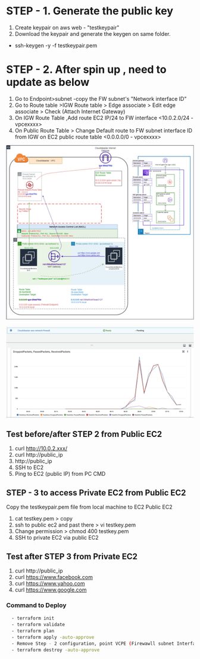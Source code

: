 # STEP - 1. Generate the public key


1. Create keypair on aws web - "testkeypair"
2. Download the keypair and generate the keygen on same folder.
  - ssh-keygen -y -f testkeypair.pem

# STEP - 2. After spin up , need to update as below

1. Go to Endpoint>subnet -copy the FW subnet's "Network interface ID"
2. Go to Route table >IGW Route table > Edge associate > Edit edge associate > Check (Attach Internet Gateway) 
3. On IGW Route Table ,Add route EC2 IP/24 to FW interface <10.0.2.0/24 - vpcexxxx>
4. On Public Route Table > Change Default route to FW subnet interface ID from IGW on EC2 public route table <0.0.0.0/0 - vpcexxxx>


![header image](cloudideastar.jpeg)

![header image](FW.png)



## Test before/after  STEP 2 from Public EC2
1. curl http://10.0.2.xxx/
2. curl http://public_ip
3. http://public_ip
4. SSH to EC2
5. Ping to EC2 (public IP) from PC CMD


## STEP - 3 to access Private EC2 from Public EC2

Copy the testkeypair.pem file from local machine to EC2 Public EC2
1. cat testkey.pem > copy 
2. ssh to  public ec2 and past there > vi testkey.pem
3. Change permission > chmod 400 testkey.pem
4. SSH to private EC2 via public EC2

## Test after  STEP 3 from Private EC2
1. curl http://public_ip
2. curl https://www.facebook.com
3. curl https://www.yahoo.com
4. curl https://www.google.com


### Command to Deploy
```bash
  - terraform init
  - terraform validate
  - terraform plan
  - terraform apply -auto-approve
  - Remove Step - 2 configuration, point VCPE (Firewawll subnet Interface ID)
  - terraform destroy -auto-approve
```  
